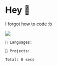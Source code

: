 
# Hey 👾
I forgot how to code :b


<img src="https://github-readme-stats.hackclub.dev/api/wakatime?username=3788&api_domain=hackatime.hackclub.com&theme=dracula&custom_title=Hackatime+Stats&layout=compact&cache_seconds=0&langs_count=8">



```text
💾 Languages:

💼 Projects:

Total: 0 secs
```
